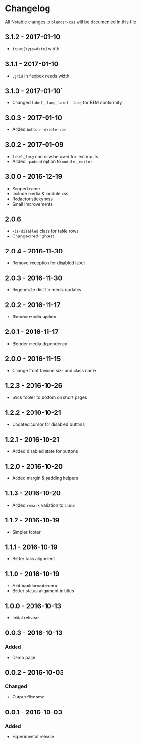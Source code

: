 # Changelog

All Notable changes to `blender-css` will be documented in this file

## 3.1.2 - 2017-01-10
- `input[type=date]` width

## 3.1.1 - 2017-01-10
- `.grid` in flexbox needs width

## 3.1.0 - 2017-01-10`
- Changed `label__lang`, `label--lang` for BEM conformity

## 3.0.3 - 2017-01-10
- Added `button--delete-row`

## 3.0.2 - 2017-01-09
- `label_lang` can now be used for text inputs
- Added `-padded` option to `module__editor`

## 3.0.0 - 2016-12-19
- Scoped name
- Include media & module css
- Redactor stickyness
- Small improvements

## 2.0.6
- `-is-disabled` class for table rows
- Changed red lightest

## 2.0.4 - 2016-11-30
- Remove exception for disabled label

## 2.0.3 - 2016-11-30
- Regenerate dist for media updates 

## 2.0.2 - 2016-11-17
- Blender media update

## 2.0.1 - 2016-11-17
- Blender media dependency

## 2.0.0 - 2016-11-15
- Change front favicon size and class name

## 1.2.3 - 2016-10-26
- Stick footer to bottom on short pages

## 1.2.2 - 2016-10-21
- Updated cursor for disabled buttons

## 1.2.1 - 2016-10-21
- Added disabled state for buttons

## 1.2.0 - 2016-10-20
- Added margin & padding helpers

## 1.1.3 - 2016-10-20
- Added `remark` variation to `table`

## 1.1.2 - 2016-10-19
- Simpler footer

## 1.1.1 - 2016-10-19
- Better tabs alignment

## 1.1.0 - 2016-10-19
- Add back breadcrumb
- Better status alignment in titles

## 1.0.0 - 2016-10-13
- Initial release

## 0.0.3 - 2016-10-13

### Added
- Demo page

## 0.0.2 - 2016-10-03

### Changed
- Output filename

## 0.0.1 - 2016-10-03

### Added
- Experimental release

